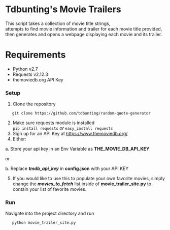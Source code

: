 # Tdbunting's Movie Trailers

This script takes a collection of movie title strings,  
attempts to find movie information and trailer for each movie title provided,   
then generates and opens a webpage displaying each movie and its trailer.

# Requirements

- Python v2.7
- Requests v2.12.3
- themoviedb.org API Key


### Setup

1. Clone the repository  
  ```
     git clone https://github.com/tdbunting/random-quote-generator
  ```
2. Make sure requests module is installed  
  ``` pip install requests ``` <i> or </i> ``` easy_install requests ```
3. Sign up for an API Key at https://www.themoviedb.org/
4. Either:

  a. Store your api key in an Env Variable as <b>THE_MOVIE_DB_API_KEY</b>

  or

  b. Replace <i><b>tmdb_api_key</b></i> in <b>config.json</b> with your API KEY

5. If you would like to use this to populate your own favorite movies,
simply change the <i><b>movies_to_fetch</b></i> list inside of <b>movie_trailer_site.py</b> 
to contain your list of favorite movies.

### Run
  Navigate into the project directory and run
  ```
     python movie_trailer_site.py
  ```

